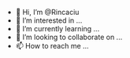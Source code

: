 - 👋 Hi, I’m @Rincaciu
- 👀 I’m interested in ...
- 🌱 I’m currently learning ...
- 💞️ I’m looking to collaborate on ...
- 📫 How to reach me ...

<!---
Rincaciu/Rincaciu is a ✨ special ✨ repository because its `README.md` (this file) appears on your GitHub profile.
You can click the Preview link to take a look at your changes.
--->
